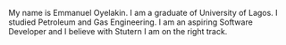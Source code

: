 My name is Emmanuel Oyelakin. 
I am a graduate of University of Lagos.
I studied Petroleum and Gas Engineering.
I am an aspiring Software Developer and I believe with Stutern I am on the right track.